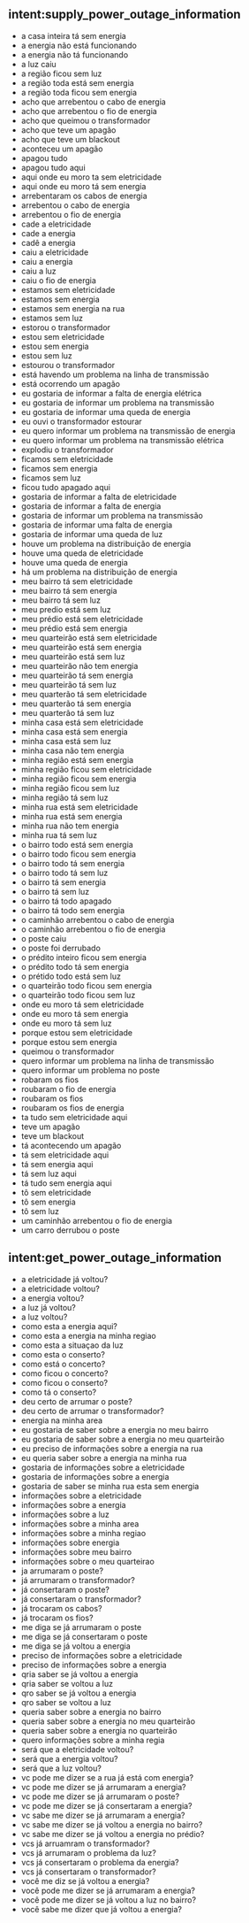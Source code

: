 ## intent:supply_power_outage_information
- a casa inteira tá sem energia
- a energia não está funcionando
- a energia não tá funcionando
- a luz caiu
- a região ficou sem luz
- a região toda está sem energia
- a região toda ficou sem energia
- acho que arrebentou o cabo de energia
- acho que arrebentou o fio de energia
- acho que queimou o transformador
- acho que teve um apagão
- acho que teve um blackout
- aconteceu um apagão
- apagou tudo
- apagou tudo aqui
- aqui onde eu moro ta sem eletricidade
- aqui onde eu moro tá sem energia
- arrebentaram os cabos de energia
- arrebentou o cabo de energia
- arrebentou o fio de energia
- cade a eletricidade
- cade a energia
- cadê a energia
- caiu a eletricidade
- caiu a energia
- caiu a luz
- caiu o fio de energia
- estamos sem eletricidade
- estamos sem energia
- estamos sem energia na rua
- estamos sem luz
- estorou o transformador
- estou sem eletricidade
- estou sem energia
- estou sem luz
- estourou o transformador
- está havendo um problema na linha de transmissão
- está ocorrendo um apagão
- eu gostaria de informar a falta de energia elétrica
- eu gostaria de informar um problema na transmissão
- eu gostaria de informar uma queda de energia
- eu ouvi o transformador estourar
- eu quero informar um problema na transmissão de energia
- eu quero informar um problema na transmissão elétrica
- explodiu o transformador
- ficamos sem eletricidade
- ficamos sem energia
- ficamos sem luz
- ficou tudo apagado aqui
- gostaria de informar a falta de eletricidade
- gostaria de informar a falta de energia
- gostaria de informar um problema na transmissão
- gostaria de informar uma falta de energia
- gostaria de informar uma queda de luz
- houve um problema na distribuição de energia
- houve uma queda de eletricidade
- houve uma queda de energia
- há um problema na distribuição de energia
- meu bairro tá sem eletricidade
- meu bairro tá sem energia
- meu bairro tá sem luz
- meu predio está sem luz
- meu prédio está sem eletricidade
- meu prédio está sem energia
- meu quarteirão está sem eletricidade
- meu quarteirão está sem energia
- meu quarteirão está sem luz
- meu quarteirão não tem energia
- meu quarteirão tá sem energia
- meu quarteirão tá sem luz
- meu quarterão tá sem eletricidade
- meu quarterão tá sem energia
- meu quarterão tá sem luz
- minha casa está sem eletricidade
- minha casa está sem energia
- minha casa está sem luz
- minha casa não tem energia
- minha região está sem energia
- minha região ficou sem eletricidade
- minha região ficou sem energia
- minha região ficou sem luz
- minha região tá sem luz
- minha rua está sem eletricidade
- minha rua está sem energia
- minha rua não tem energia
- minha rua tá sem luz
- o bairro todo está sem energia
- o bairro todo ficou sem energia
- o bairro todo tá sem energia
- o bairro todo tá sem luz
- o bairro tá sem energia
- o bairro tá sem luz
- o bairro tá todo apagado
- o bairro tá todo sem energia
- o caminhão arrebentou o cabo de energia
- o caminhão arrebentou o fio de energia
- o poste caiu
- o poste foi derrubado
- o prédito inteiro ficou sem energia
- o prédito todo tá sem energia
- o prétido todo está sem luz
- o quarteirão todo ficou sem energia
- o quarteirão todo ficou sem luz
- onde eu moro tá sem eletricidade
- onde eu moro tá sem energia
- onde eu moro tá sem luz
- porque estou sem eletricidade
- porque estou sem energia
- queimou o transformador
- quero informar um problema na linha de transmissão
- quero informar um problema no poste
- robaram os fios
- roubaram o fio de energia
- roubaram os fios
- roubaram os fios de energia
- ta tudo sem eletricidade aqui
- teve um apagão
- teve um blackout
- tá acontecendo um apagão
- tá sem eletricidade aqui
- tá sem energia aqui
- tá sem luz aqui
- tá tudo sem energia aqui
- tô sem eletricidade
- tô sem energia
- tô sem luz
- um caminhão arrebentou o fio de energia
- um carro derrubou o poste

## intent:get_power_outage_information
- a eletricidade já voltou?
- a eletricidade voltou?
- a energia voltou?
- a luz já voltou?
- a luz voltou?
- como esta a energia aqui?
- como esta a energia na minha regiao
- como esta a situaçao da luz
- como esta o conserto?
- como está o concerto?
- como ficou o concerto?
- como ficou o conserto?
- como tá o conserto?
- deu certo de arrumar o poste?
- deu certo de arrumar o transformador?
- energia na minha area
- eu gostaria de saber sobre a energia no meu bairro
- eu gostaria de saber sobre a energia no meu quarteirão
- eu preciso de informações sobre a energia na rua
- eu queria saber sobre a energia na minha rua
- gostaria de informações sobre a eletricidade
- gostaria de informações sobre a energia
- gostaria de saber se minha rua esta sem energia
- informações sobre a eletricidade
- informações sobre a energia
- informações sobre a luz
- informações sobre a minha area
- informações sobre a minha regiao
- informações sobre energia
- informações sobre meu bairro
- informações sobre o meu quarteirao
- ja arrumaram o poste?
- já arrumaram o transformador?
- já consertaram o poste?
- já consertaram o transformador?
- já trocaram os cabos?
- já trocaram os fios?
- me diga se já arrumaram o poste
- me diga se já consertaram o poste
- me diga se já voltou a energia
- preciso de informações sobre a eletricidade
- preciso de informações sobre a energia
- qria saber se já voltou a energia
- qria saber se voltou a luz
- qro saber se já voltou a energia
- qro saber se voltou a luz
- queria saber sobre a energia no bairro
- queria saber sobre a energia no meu quarteirão
- queria saber sobre a energia no quarteirão
- quero informações sobre a minha regia
- será que a eletricidade voltou?
- será que a energia voltou?
- será que a luz voltou?
- vc pode me dizer se a rua já está com energia?
- vc pode me dizer se já arrumaram a energia?
- vc pode me dizer se já arrumaram o poste?
- vc pode me dizer se já consertaram a energia?
- vc sabe me dizer se já arrumaram a energia?
- vc sabe me dizer se já voltou a energia no bairro?
- vc sabe me dizer se já voltou a energia no prédio?
- vcs já arruamram o transformador?
- vcs já arrumaram o problema da luz?
- vcs já consertaram o problema da energia?
- vcs já consertaram o transformador?
- você me diz se já voltou a energia?
- você pode me dizer se já arrumaram a energia?
- você pode me dizer se já voltou a luz no bairro?
- você sabe me dizer que já voltou a energia?